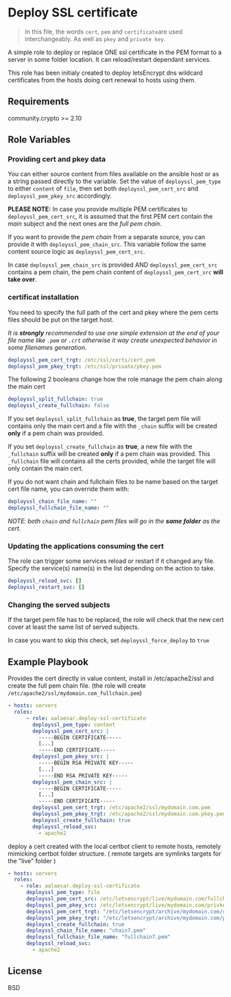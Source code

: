 Deploy SSL certificate
=========

> In this file, the words `cert`, `pem` and `certificate`are used interchangeably. As well as `pkey` and `private key`.

A simple role to deploy or replace ONE ssl certificate in the PEM format to a server in some folder location.
It can reload/restart dependant services.

This role has been initialy created to deploy letsEncrypt dns wildcard certificates from the hosts doing cert renewal to hosts using them.

Requirements
------------

community.crypto >= 2.10

Role Variables
--------------

### Providing cert and pkey data

You can either source content from files available on the ansible host or as a string passed directly to the variable.
Set the value of `deployssl_pem_type` to either `content` of `file`,
then set both `deployssl_pem_cert_src` and `deployssl_pem_pkey_src` accordingly.

__PLEASE NOTE:__
In case you provide multiple PEM certificates to `deployssl_pem_cert_src`,
it is assumed that the first PEM cert contain the _main_ subject and the next ones are the _full pem chain_.

If you want to provide the _pem chain_ from a separate source,
you can provide it with `deployssl_pem_chain_src`.
This variable follow the same content source logic as `deployssl_pem_cert_src`.

In case `deployssl_pem_chain_src` is provided AND `deployssl_pem_cert_src` contains a pem chain,
the pem chain content of `deployssl_pem_cert_src` __will take over__.

### certificat installation

You need to specify the full path of the cert and pkey
where the pem certs files should be put on the target host.

_It is __strongly__ recommended to use one simple extension at the end of your file name like `.pem` or `.crt` otherwise it way create unexpected behavior in some filenames generation._

```yaml
deployssl_pem_cert_trgt: /etc/ssl/certs/cert.pem
deployssl_pem_pkey_trgt: /etc/ssl/private/pkey.pem
```

The following 2 booleans change how the role manage the pem chain along the main cert
```yaml
deployssl_split_fullchain: true
deployssl_create_fullchain: false
```

If you set `deployssl_split_fullchain` as __true__,
the target pem file will contains only the main cert and a file with the `_chain` suffix will be created __only__ if a pem chain was provided.

If you set `deployssl_create_fullchain` as __true__,
a new file with the `_fullchain` suffix will be created __only__ if a pem chain was provided.
This `_fullchain` file will contains all the certs provided, while the target file will only contain the main cert.

If you do not want chain and fullchain files to be name based on the target cert file name, you can override them with:

```yaml
deployssl_chain_file_name: ""
deployssl_fullchain_file_name: ""
```

_NOTE: both `chain` and `fullchain` pem files will go in the __same folder__ as the cert._

### Updating the applications consuming the cert

The role can trigger some services reload or restart if it changed any file.
Specify the service(s) name(s) in the list depending on the action to take.
```yaml
deployssl_reload_svc: []
deployssl_restart_svc: []
```

### Changing the served subjects

If the target pem file has to be replaced,
the role will check that the new cert cover at least the same list of served subjects.

In case you want to skip this check, set `deployssl_force_deploy` to `true`




Example Playbook
----------------

Provides the cert directly in value content,
install in /etc/apache2/ssl
and create the full pem chain file.
(the role will create `/etc/apache2/ssl/mydomain.com_fullchain.pem`)

```yaml
- hosts: servers
  roles:
      - role: aalaesar.deploy-ssl-certificate
        deployssl_pem_type: content
        deployssl_pem_cert_src: |
          -----BEGIN CERTIFICATE-----
          [...]
          -----END CERTIFICATE-----
        deployssl_pem_pkey_src: |
          -----BEGIN RSA PRIVATE KEY-----
          [...]
          -----END RSA PRIVATE KEY-----
        deployssl_pem_chain_src: |
          -----BEGIN CERTIFICATE-----
          [...]
          -----END CERTIFICATE-----
        deployssl_pem_cert_trgt: /etc/apache2/ssl/mydomain.com.pem
        deployssl_pem_pkey_trgt: /etc/apache2/ssl/mydomain.com.pkey.pem
        deployssl_create_fullchain: true
        deployssl_reload_svc:
          - apache2
```

deploy a cert created with the local certbot client to remote hosts, remotely mimicking certbot folder structure.
( remote targets are symlinks targets for the "live" folder )
```yaml
- hosts: servers
  roles:
    - role: aalaesar.deploy-ssl-certificate
      deployssl_pem_type: file
      deployssl_pem_cert_src: /etc/letsencrypt/live/mydomain.com/fullchain.pem
      deployssl_pem_pkey_src: /etc/letsencrypt/live/mydomain.com/privkey.pem
      deployssl_pem_cert_trgt: "/etc/letsencrypt/archive/mydomain.com/cert7.pem"
      deployssl_pem_pkey_trgt: "/etc/letsencrypt/archive/mydomain.com/privkey7.pem"
      deployssl_create_fullchain: true
      deployssl_chain_file_name: "chain7.pem"
      deployssl_fullchain_file_name: "fullchain7.pem"
      deployssl_reload_svc:
        - apache2
```

License
-------

BSD
